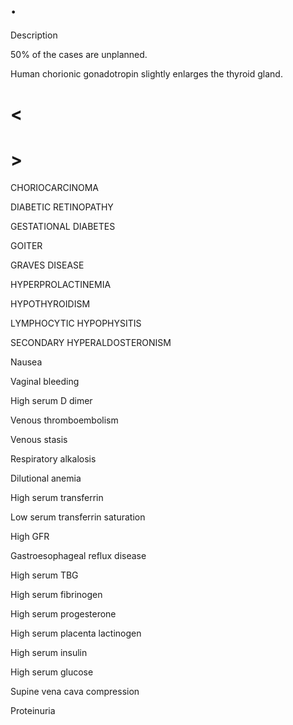 # .

Description

50% of the cases are unplanned.

Human chorionic gonadotropin slightly enlarges the thyroid gland.

# <

# >

CHORIOCARCINOMA

DIABETIC RETINOPATHY

GESTATIONAL DIABETES

GOITER

GRAVES DISEASE

HYPERPROLACTINEMIA

HYPOTHYROIDISM

LYMPHOCYTIC HYPOPHYSITIS

SECONDARY HYPERALDOSTERONISM

Nausea

Vaginal bleeding

High serum D dimer

Venous thromboembolism

Venous stasis

Respiratory alkalosis

Dilutional anemia

High serum transferrin

Low serum transferrin saturation

High GFR

Gastroesophageal reflux disease

High serum TBG

High serum fibrinogen

High serum progesterone

High serum placenta lactinogen

High serum insulin

High serum glucose

Supine vena cava compression

Proteinuria
